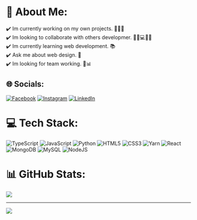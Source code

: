 # 💫 About Me:
✔️ Im currently working on my own projects. 👨🏽‍💻<br>✔️ Im looking to collaborate with others developmer. 👨‍💻💻👨‍💻<br>✔️ Im currently learning web development. 📚<br>✔️ Ask me about web design. 💬<br>✔️ Im looking for team working. 💼📊 


## 🌐 Socials:
[![Facebook](https://img.shields.io/badge/Facebook-%231877F2.svg?logo=Facebook&logoColor=white)](https://facebook.com/eldante02) [![Instagram](https://img.shields.io/badge/Instagram-%23E4405F.svg?logo=Instagram&logoColor=white)](https://instagram.com/dromerof) [![LinkedIn](https://img.shields.io/badge/LinkedIn-%230077B5.svg?logo=linkedin&logoColor=white)](https://linkedin.com/in/daniel-romero) 

# 💻 Tech Stack:
![TypeScript](https://img.shields.io/badge/typescript-%23007ACC.svg?style=flat&logo=typescript&logoColor=white) ![JavaScript](https://img.shields.io/badge/javascript-%23323330.svg?style=flat&logo=javascript&logoColor=%23F7DF1E) ![Python](https://img.shields.io/badge/python-3670A0?style=flat&logo=python&logoColor=ffdd54) ![HTML5](https://img.shields.io/badge/html5-%23E34F26.svg?style=flat&logo=html5&logoColor=white) ![CSS3](https://img.shields.io/badge/css3-%231572B6.svg?style=flat&logo=css3&logoColor=white) ![Yarn](https://img.shields.io/badge/yarn-%232C8EBB.svg?style=flat&logo=yarn&logoColor=white) ![React](https://img.shields.io/badge/react-%2320232a.svg?style=flat&logo=react&logoColor=%2361DAFB) ![MongoDB](https://img.shields.io/badge/MongoDB-%234ea94b.svg?style=flat&logo=mongodb&logoColor=white) ![MySQL](https://img.shields.io/badge/mysql-%2300f.svg?style=flat&logo=mysql&logoColor=white) ![NodeJS](https://img.shields.io/badge/node.js-6DA55F?style=flat&logo=node.js&logoColor=white)
# 📊 GitHub Stats:
![](https://github-readme-stats.vercel.app/api?username=danielromerof&theme=algolia&hide_border=false&include_all_commits=true&count_private=true)<br/>

---
[![](https://visitcount.itsvg.in/api?id=danielromerof&icon=0&color=0)](https://visitcount.itsvg.in)

<!-- Proudly created with GPRM ( https://gprm.itsvg.in ) -->
